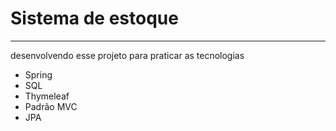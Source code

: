 # Sistema de estoque

---
desenvolvendo esse projeto para praticar as tecnologias

* Spring
* SQL
* Thymeleaf
* Padrão MVC
* JPA



